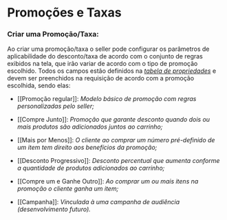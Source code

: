 # Promoções e Taxas

### Criar uma Promoção/Taxa:

Ao criar uma promoção/taxa o seller pode configurar os parâmetros de aplicabilidade do desconto/taxa de acordo com o conjunto de regras exibidos na tela, que irão variar de acordo com o tipo de promoção escolhido. Todos os campos estão definidos na *[tabela de propriedades](https://github.com/precode-git/history/blob/main/Promotion%20API/Properties%20Table.md)* e devem ser preenchidos na requisição de acordo com a promoção escolhida, sendo elas:

- [[Promoção regular]]: *Modelo básico de promoção com regras personalizadas pelo seller;*

- [[Compre Junto]]: *Promoção que garante desconto quando dois ou mais produtos são adicionados juntos ao carrinho;*

- [[Mais por Menos]]: *O cliente ao comprar um número pré-definido de um item tem direito aos benefícios da promoção;*

- [[Desconto Progressivo]]: *Desconto percentual que aumenta conforme a quantidade de produtos adicionados ao carrinho;*

- [[Compre um e Ganhe Outro]]: *Ao comprar um ou mais itens na promoção o cliente ganha um item;*

- [[Campanha]]: *Vinculada à uma campanha de audiência (desenvolvimento futuro).*
  
  
